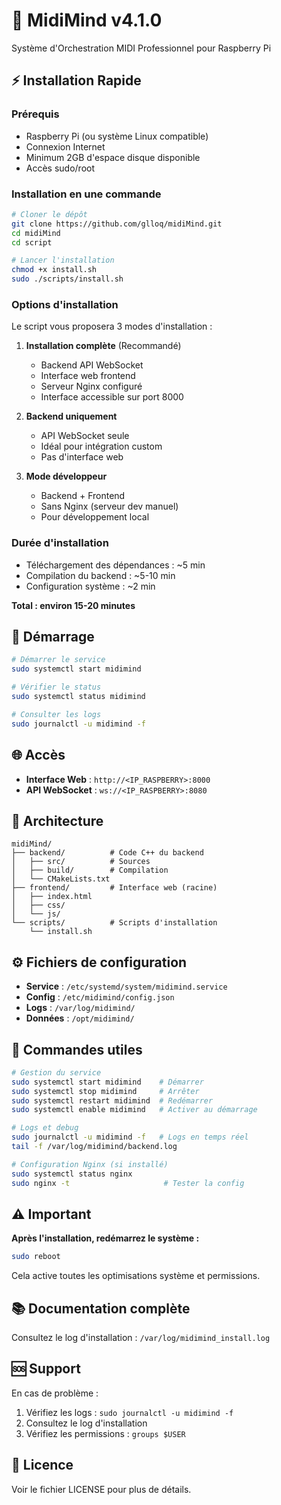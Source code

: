 # 🎹 MidiMind v4.1.0

Système d'Orchestration MIDI Professionnel pour Raspberry Pi

## ⚡ Installation Rapide

### Prérequis

- Raspberry Pi (ou système Linux compatible)
- Connexion Internet
- Minimum 2GB d'espace disque disponible
- Accès sudo/root

### Installation en une commande

```bash
# Cloner le dépôt
git clone https://github.com/glloq/midiMind.git
cd midiMind
cd script

# Lancer l'installation
chmod +x install.sh
sudo ./scripts/install.sh
```

### Options d'installation

Le script vous proposera 3 modes d'installation :

1. **Installation complète** (Recommandé)
   - Backend API WebSocket
   - Interface web frontend
   - Serveur Nginx configuré
   - Interface accessible sur port 8000

2. **Backend uniquement**
   - API WebSocket seule
   - Idéal pour intégration custom
   - Pas d'interface web

3. **Mode développeur**
   - Backend + Frontend
   - Sans Nginx (serveur dev manuel)
   - Pour développement local

### Durée d'installation

- Téléchargement des dépendances : ~5 min
- Compilation du backend : ~5-10 min
- Configuration système : ~2 min

**Total : environ 15-20 minutes**

## 🚀 Démarrage

```bash
# Démarrer le service
sudo systemctl start midimind

# Vérifier le status
sudo systemctl status midimind

# Consulter les logs
sudo journalctl -u midimind -f
```

## 🌐 Accès

- **Interface Web** : `http://<IP_RASPBERRY>:8000`
- **API WebSocket** : `ws://<IP_RASPBERRY>:8080`

## 📁 Architecture

```
midiMind/
├── backend/          # Code C++ du backend
│   ├── src/          # Sources
│   ├── build/        # Compilation
│   └── CMakeLists.txt
├── frontend/         # Interface web (racine)
│   ├── index.html
│   ├── css/
│   └── js/
└── scripts/          # Scripts d'installation
    └── install.sh
```

## ⚙️ Fichiers de configuration

- **Service** : `/etc/systemd/system/midimind.service`
- **Config** : `/etc/midimind/config.json`
- **Logs** : `/var/log/midimind/`
- **Données** : `/opt/midimind/`

## 🔧 Commandes utiles

```bash
# Gestion du service
sudo systemctl start midimind    # Démarrer
sudo systemctl stop midimind     # Arrêter
sudo systemctl restart midimind  # Redémarrer
sudo systemctl enable midimind   # Activer au démarrage

# Logs et debug
sudo journalctl -u midimind -f   # Logs en temps réel
tail -f /var/log/midimind/backend.log

# Configuration Nginx (si installé)
sudo systemctl status nginx
sudo nginx -t                     # Tester la config
```

## ⚠️ Important

**Après l'installation, redémarrez le système :**
```bash
sudo reboot
```

Cela active toutes les optimisations système et permissions.

## 📚 Documentation complète

Consultez le log d'installation : `/var/log/midimind_install.log`

## 🆘 Support

En cas de problème :
1. Vérifiez les logs : `sudo journalctl -u midimind -f`
2. Consultez le log d'installation
3. Vérifiez les permissions : `groups $USER`

## 📝 Licence

Voir le fichier LICENSE pour plus de détails.

